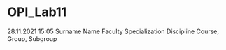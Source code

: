 # OPI_Lab11
28.11.2021 15:05
Surname
Name
Faculty
Specialization
Discipline
Course, Group, Subgroup

